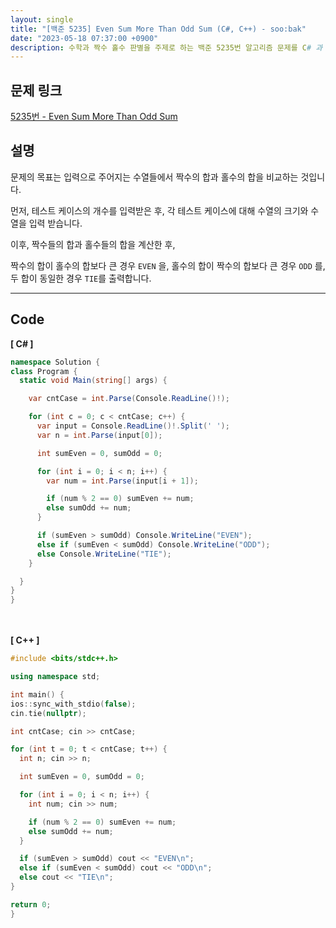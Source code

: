 ```yaml
---
layout: single
title: "[백준 5235] Even Sum More Than Odd Sum (C#, C++) - soo:bak"
date: "2023-05-18 07:37:00 +0900"
description: 수학과 짝수 홀수 판별을 주제로 하는 백준 5235번 알고리즘 문제를 C# 과 C++ 로 풀이 및 해설
---
```


## 문제 링크
  [5235번 - Even Sum More Than Odd Sum](https://www.acmicpc.net/problem/5235)

## 설명
문제의 목표는 입력으로 주어지는 수열들에서 짝수의 합과 홀수의 합을 비교하는 것입니다. <br>

먼저, 테스트 케이스의 개수를 입력받은 후, 각 테스트 케이스에 대해 수열의 크기와 수열을 입력 받습니다. <br>

이후, 짝수들의 합과 홀수들의 합을 계산한 후, <br>

짝수의 합이 홀수의 합보다 큰 경우 `EVEN` 을, 홀수의 합이 짝수의 합보다 큰 경우 `ODD` 를, 두 합이 동일한 경우 `TIE`를 출력합니다. <br>

- - -

## Code
<b>[ C# ] </b>
<br>

  ```c#
namespace Solution {
  class Program {
    static void Main(string[] args) {

      var cntCase = int.Parse(Console.ReadLine()!);

      for (int c = 0; c < cntCase; c++) {
        var input = Console.ReadLine()!.Split(' ');
        var n = int.Parse(input[0]);

        int sumEven = 0, sumOdd = 0;

        for (int i = 0; i < n; i++) {
          var num = int.Parse(input[i + 1]);

          if (num % 2 == 0) sumEven += num;
          else sumOdd += num;
        }

        if (sumEven > sumOdd) Console.WriteLine("EVEN");
        else if (sumEven < sumOdd) Console.WriteLine("ODD");
        else Console.WriteLine("TIE");
      }

    }
  }
}
  ```
<br><br>
<b>[ C++ ] </b>
<br>

  ```c++
#include <bits/stdc++.h>

using namespace std;

int main() {
  ios::sync_with_stdio(false);
  cin.tie(nullptr);

  int cntCase; cin >> cntCase;

  for (int t = 0; t < cntCase; t++) {
    int n; cin >> n;

    int sumEven = 0, sumOdd = 0;

    for (int i = 0; i < n; i++) {
      int num; cin >> num;

      if (num % 2 == 0) sumEven += num;
      else sumOdd += num;
    }

    if (sumEven > sumOdd) cout << "EVEN\n";
    else if (sumEven < sumOdd) cout << "ODD\n";
    else cout << "TIE\n";
  }

  return 0;
}
  ```
